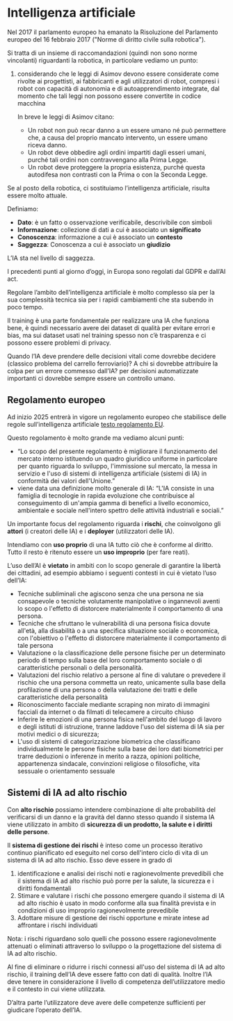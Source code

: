 ﻿# Intelligenza artificiale

Nel 2017 il parlamento europeo ha emanato la Risoluzione del Parlamento europeo del 16 febbraio 2017 ("Norme di diritto civile sulla robotica").

Si tratta di un insieme di raccomandazioni (quindi non sono norme vincolanti) riguardanti la robotica, in particolare vediamo un punto:

1. considerando che le leggi di Asimov devono essere considerate come rivolte ai progettisti, ai fabbricanti e agli utilizzatori di robot, compresi i robot con capacità di autonomia e di autoapprendimento integrate, dal momento che tali leggi non possono essere convertite in codice macchina
    
    In breve le leggi di Asimov citano: 
    
    - Un robot non può recar danno a un essere umano né può permettere che, a causa del proprio mancato intervento, un essere umano riceva danno.
    - Un robot deve obbedire agli ordini impartiti dagli esseri umani, purché tali ordini non contravvengano alla Prima Legge.
    - Un robot deve proteggere la propria esistenza, purché questa autodifesa non contrasti con la Prima o con la Seconda Legge.

Se al posto della robotica, ci sostituiamo l’intelligenza artificiale, risulta essere molto attuale.

Definiamo:

- **Dato**: è un fatto o osservazione verificabile, descrivibile con simboli
- **Informazione**: collezione di dati a cui è associato un **significato**
- **Conoscenza**: informazione a cui è associato un **contesto**
- **Saggezza**: Conoscenza a cui è associato un **giudizio**

L’IA sta nel livello di saggezza.

I precedenti punti al giorno d’oggi, in Europa sono regolati dal GDPR e dall’AI act.

Regolare l’ambito dell’intelligenza artificiale è molto complesso sia per la sua complessità tecnica sia per i rapidi cambiamenti che sta subendo in poco tempo.

Il training è una parte fondamentale per realizzare una IA che funziona bene, è quindi necessario avere dei dataset di qualità per evitare errori e bias, ma sui dataset usati nel training spesso non c’è trasparenza e ci possono essere problemi di privacy.

Quando l’IA deve prendere delle decisioni vitali come dovrebbe decidere (classico problema del carrello ferroviario)? A chi si dovrebbe attribuire la colpa per un errore commesso dall’IA? per decisioni automatizzate importanti ci dovrebbe sempre essere un controllo umano.

## Regolamento europeo

Ad inizio 2025 entrerà in vigore un regolamento europeo che stabilisce delle regole sull’intelligenza artificiale [testo regolamento EU](https://eur-lex.europa.eu/legal-content/IT/TXT/HTML/?uri=OJ:L_202401689).

Questo regolamento è molto grande ma vediamo alcuni punti:

- “Lo scopo del presente regolamento è migliorare il funzionamento del mercato interno istituendo un quadro giuridico uniforme in particolare per quanto riguarda lo sviluppo, l'immissione sul mercato, la messa in servizio e l'uso di sistemi di intelligenza artificiale (sistemi di IA) in conformità dei valori dell'Unione.”
- viene data una definizione molto generale di IA: “L'IA consiste in una famiglia di tecnologie in rapida evoluzione che contribuisce al conseguimento di un'ampia gamma di benefici a livello economico, ambientale e sociale nell'intero spettro delle attività industriali e sociali.”

Un importante focus del regolamento riguarda i **rischi**, che coinvolgono gli **attori** (i creatori delle IA) e i **deployer** (utilizzatori delle IA).

Intendiamo con **uso proprio** di una IA tutto ciò che è conforme al diritto. Tutto il resto è ritenuto essere un **uso improprio** (per fare reati).

L’uso dell’AI è **vietato** in ambiti con lo scopo generale di garantire la libertà dei cittadini, ad esempio abbiamo i seguenti contesti in cui è vietato l’uso dell’IA:

- Tecniche subliminali che agiscono senza che una persona ne sia consapevole o tecniche volutamente manipolative o ingannevoli aventi lo scopo o l'effetto di distorcere materialmente il comportamento di una persona.
- Tecniche che sfruttano le vulnerabilità di una persona fisica dovute all'età, alla disabilità o a una specifica situazione sociale o economica, con l'obiettivo o l'effetto di distorcere materialmente il comportamento di tale persona
- Valutazione o la classificazione delle persone fisiche per un determinato periodo di tempo sulla base del loro comportamento sociale o di caratteristiche personali o della personalità.
- Valutazioni del rischio relativo a persone al fine di valutare o prevedere il rischio che una persona commetta un reato, unicamente sulla base della profilazione di una persona o della valutazione dei tratti e delle caratteristiche della personalità
- Riconoscimento facciale mediante scraping non mirato di immagini facciali da internet o da filmati di telecamere a circuito chiuso
- Inferire le emozioni di una persona fisica nell'ambito del luogo di lavoro e degli istituti di istruzione, tranne laddove l'uso del sistema di IA sia per motivi medici o di sicurezza;
- L'uso di sistemi di categorizzazione biometrica che classificano individualmente le persone fisiche sulla base dei loro dati biometrici per trarre deduzioni o inferenze in merito a razza, opinioni politiche, appartenenza sindacale, convinzioni religiose o filosofiche, vita sessuale o orientamento sessuale

## Sistemi di IA ad alto rischio

Con **alto rischio** possiamo intendere combinazione di alte probabilità del verificarsi di un danno e la gravità del danno stesso quando il sistema IA viene utilizzato in ambito di **sicurezza di un prodotto, la salute e i diritti delle persone**.

Il **sistema di gestione dei rischi** è inteso come un processo iterativo continuo pianificato ed eseguito nel corso dell'intero ciclo di vita di un sistema di IA ad alto rischio. Esso deve essere in grado di

1. identificazione e analisi dei rischi noti e ragionevolmente prevedibili che il sistema di IA ad alto rischio può porre per la salute, la sicurezza e i diritti fondamentali
2. Stimare e valutare i rischi che possono emergere quando il sistema di IA ad alto rischio è usato in modo conforme alla sua finalità prevista e in condizioni di uso improprio ragionevolmente prevedibile
3. Adottare misure di gestione dei rischi opportune e mirate intese ad affrontare i rischi individuati

Nota: i rischi riguardano solo quelli che possono essere ragionevolmente attenuati o eliminati attraverso lo sviluppo o la progettazione del sistema di IA ad alto rischio.

Al fine di eliminare o ridurre i rischi connessi all'uso del sistema di IA ad alto rischio, il training dell’IA deve essere fatto con dati di qualità. Inoltre l’IA deve tenere in considerazione il livello di competenza dell’utilizzatore medio e il contesto in cui viene utilizzata.

D’altra parte l’utilizzatore deve avere delle competenze sufficienti per giudicare l’operato dell’IA.

